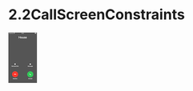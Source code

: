 # 2.2CallScreenConstraints

![CallScreenConstraints](https://github.com/IvanKeyiOS/2.2CallScreenConstraints/blob/main/Screen.png)
